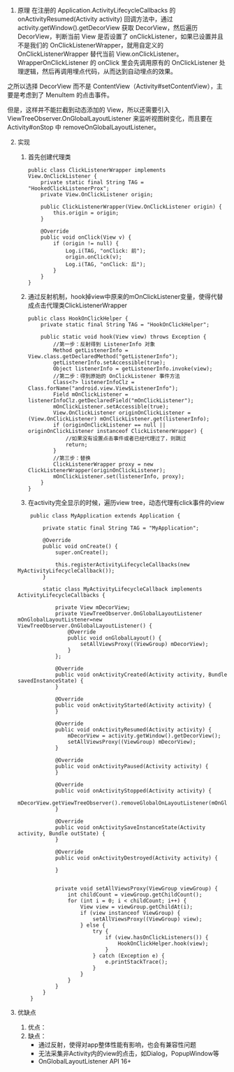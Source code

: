 1. 原理
在注册的 Application.ActivityLifecycleCallbacks 的 onActivityResumed(Activity activity) 回调方法中，通过 activity.getWindow().getDecorView 获取 DecorView，然后遍历 DecorView，判断当前 View 是否设置了 onClickListener，如果已设置并且不是我们的 OnClickListenerWrapper，就用自定义的 OnClickListenerWrapper 替代当前 View.onClickListener。WrapperOnClickListener 的 onClick 里会先调用原有的 OnClickListener 处理逻辑，然后再调用埋点代码，从而达到自动埋点的效果。

之所以选择 DecorView 而不是 ContentView（Activity#setContentView），主要是考虑到了 MenuItem 的点击事件。

但是，这样并不能拦截到动态添加的 View，所以还需要引入 ViewTreeObserver.OnGlobalLayoutListener 来监听视图树变化，而且要在 Activity#onStop 中 removeOnGlobalLayoutListener。


2. 实现
    1. 首先创建代理类


        ```
        public class ClickListenerWrapper implements View.OnClickListener {
            private static final String TAG = "HookedClickListenerProx";
            private View.OnClickListener origin;

            public ClickListenerWrapper(View.OnClickListener origin) {
                this.origin = origin;
            }

            @Override
            public void onClick(View v) {
                if (origin != null) {
                    Log.i(TAG, "onClick: 前");
                    origin.onClick(v);
                    Log.i(TAG, "onClick: 后");
                }
            }
        }
        ```
    2. 通过反射机制，hook掉view中原来的mOnClickListener变量，使得代替成点击代理类ClickListenerWrapper

        
        ```
        public class HookOnClickHelper {
            private static final String TAG = "HookOnClickHelper";

            public static void hook(View view) throws Exception {
                //第一步：反射得到 ListenerInfo 对象
                Method getListenerInfo = View.class.getDeclaredMethod("getListenerInfo");
                getListenerInfo.setAccessible(true);
                Object listenerInfo = getListenerInfo.invoke(view);
                //第二步：得到原始的 OnClickListener 事件方法
                Class<?> listenerInfoClz = Class.forName("android.view.View$ListenerInfo");
                Field mOnClickListener = listenerInfoClz.getDeclaredField("mOnClickListener");
                mOnClickListener.setAccessible(true);
                View.OnClickListener originOnClickListener = (View.OnClickListener) mOnClickListener.get(listenerInfo);
                if (originOnClickListener == null || originOnClickListener instanceof ClickListenerWrapper) {
                    //如果没有设置点击事件或者已经代理过了，则跳过
                    return;
                }
                //第三步：替换
                ClickListenerWrapper proxy = new ClickListenerWrapper(originOnClickListener);
                mOnClickListener.set(listenerInfo, proxy);
            }
        }
        ```
    3. 在activity完全显示的时候，遍历view tree，动态代理有click事件的view

    ```
        public class MyApplication extends Application {

            private static final String TAG = "MyApplication";

            @Override
            public void onCreate() {
                super.onCreate();

                this.registerActivityLifecycleCallbacks(new MyActivityLifecycleCallback());
            }

            static class MyActivityLifecycleCallback implements ActivityLifecycleCallbacks {

                private View mDecorView;
                private ViewTreeObserver.OnGlobalLayoutListener mOnGlobalLayoutListener=new ViewTreeObserver.OnGlobalLayoutListener() {
                    @Override
                    public void onGlobalLayout() {
                        setAllViewsProxy((ViewGroup) mDecorView);
                    }
                };

                @Override
                public void onActivityCreated(Activity activity, Bundle savedInstanceState) {
                }

                @Override
                public void onActivityStarted(Activity activity) {
                }

                @Override
                public void onActivityResumed(Activity activity) {
                    mDecorView = activity.getWindow().getDecorView();
                    setAllViewsProxy((ViewGroup) mDecorView);
                }

                @Override
                public void onActivityPaused(Activity activity) {
                }

                @Override
                public void onActivityStopped(Activity activity) {
                    mDecorView.getViewTreeObserver().removeGlobalOnLayoutListener(mOnGlobalLayoutListener);
                }

                @Override
                public void onActivitySaveInstanceState(Activity activity, Bundle outState) {
                }

                @Override
                public void onActivityDestroyed(Activity activity) {

                }


                private void setAllViewsProxy(ViewGroup viewGroup) {
                    int childCount = viewGroup.getChildCount();
                    for (int i = 0; i < childCount; i++) {
                        View view = viewGroup.getChildAt(i);
                        if (view instanceof ViewGroup) {
                            setAllViewsProxy((ViewGroup) view);
                        } else {
                            try {
                                if (view.hasOnClickListeners()) {
                                    HookOnClickHelper.hook(view);
                                }
                            } catch (Exception e) {
                                e.printStackTrace();
                            }
                        }
                    }
                }
            }
        }

    ```

3. 优缺点
    1. 优点：
    2. 缺点：
        - 通过反射，使得对app整体性能有影响，也会有兼容性问题
        - 无法采集非Activity内的view的点击，如Dialog，PopupWindow等
        - OnGlobalLayoutListener API 16+
